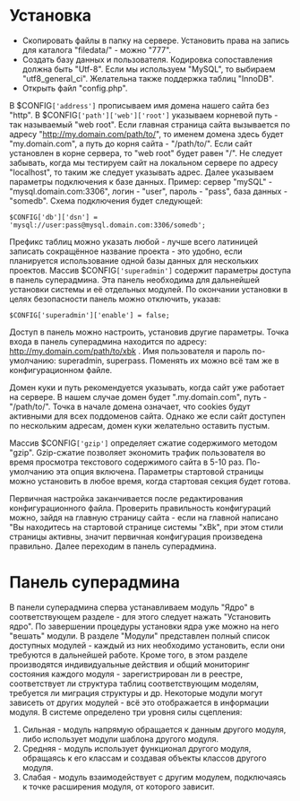 # Установка #

  * Скопировать файлы в папку на сервере. Установить права на запись для каталога "filedata/" - можно "777".
  * Создать базу данных и пользователя. Кодировка сопоставления должна быть "Utf-8". Если мы используем "MySQL", то выбираем "utf8\_general\_ci". Желательна также поддержка таблиц "InnoDB".
  * Открыть файл "config.php".

В $CONFIG`['address']` прописываем имя домена нашего сайта без "http". В $CONFIG`['path']['web']['root']` указываем корневой путь - так называемый "web root". Если главная страница сайта вызывается по адресу "http://my.domain.com/path/to/", то именем домена здесь будет "my.domain.com", а путь до корня сайта - "/path/to/". Если сайт установлен в корне сервера, то "web root" будет равен "/". Не следует забывать, когда мы тестируем сайт на локальном сервере по адресу "localhost", то таким же следует указывать адрес.
Далее указываем параметры подключения к базе данных. Пример: сервер "mySQL" - "mysql.domain.com:3306", логин - "user", пароль - "pass", база данных - "somedb". Схема подключения будет следующей:
```
$CONFIG['db']['dsn'] = 'mysql://user:pass@mysql.domain.com:3306/somedb';
```
Префикс таблиц можно указать любой - лучше всего латиницей записать сокращённое название проекта - это удобно, если планируется использование одной базы данных для нескольких проектов.
Массив $CONFIG`['superadmin']` содержит параметры доступа в панель суперадмина. Эта панель необходима для дальнейшей установки системы и её отдельных модулей. По окончании установки в целях безопасности панель можно отключить, указав:
```
$CONFIG['superadmin']['enable'] = false;
```
Доступ в панель можно настроить, установив другие параметры. Точка входа в панель суперадмина находится по адресу: http://my.domain.com/path/to/xbk . Имя пользователя и пароль по-умолчанию: superadmin, superpass. Поменять их можно всё там же в конфигурационном файле.

Домен куки и путь рекомендуется указывать, когда сайт уже работает на сервере. В нашем случае домен будет ".my.domain.com", путь - "/path/to/". Точка в начале домена означает, что cookies будут активными для всех поддоменов сайта. Однако же если сайт доступен по нескольким адресам, домен куки желательно оставить пустым.

Массив $CONFIG`['gzip']` определяет сжатие содержимого методом "gzip". Gzip-сжатие позволяет экономить трафик пользователя во время просмотра текстового содержимого сайта в 5-10 раз. По-умолчанию эта опция включена.
Параметры стартовой страницы можно установить в любое время, когда стартовая секция будет готова.

Первичная настройка заканчивается после редактирования конфигурационного файла. Проверить правильность конфигураций можно, зайдя на главную страницу сайта - если на главной написано "Вы находитесь на стартовой странице системы "xBk", при этом стили страницы активны, значит первичная конфигурация произведена правильно. Далее переходим в панель суперадмина.

# Панель суперадмина #

В панели суперадмина сперва устанавливаем модуль "Ядро" в соответствующем разделе - для этого следует нажать "Установить ядро". По завершении процедуры установки ядра уже можно на него "вешать" модули. В разделе "Модули" представлен полный список доступных модулей - каждый из них необходимо установить, если они требуются в дальнейшей работе. Кроме того, в этом разделе производятся индивидуальные действия и общий мониторинг состояния каждого модуля - зарегистрирован ли в реестре, соответствует ли структура таблиц соответствующим моделям, требуется ли миграция структуры и др.
Некоторые модули могут зависеть от других модулей - всё это отображается в информации модуля. В системе определено три уровня силы сцепления:
  1. Сильная - модуль напрямую обращается к данным другого модуля, либо использует модули шаблона другого модуля.
  1. Средняя - модуль использует функционал другого модуля, обращаясь к его классам и создавая объекты классов другого модуля.
  1. Слабая - модуль взаимодействует с другим модулем, подключаясь к точке расширения модуля, от которого зависит.